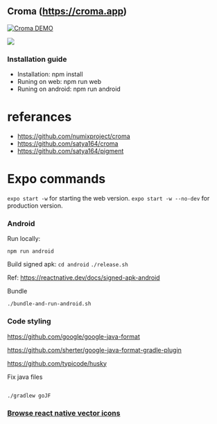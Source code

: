 ## Croma (https://croma.app)

[![Croma DEMO](https://img.youtube.com/vi/KqrsdAuvW40/0.jpg)](https://www.youtube.com/watch?v=KqrsdAuvW40)

![](Croma_web.gif)

### Installation guide 
- Installation: npm install
- Runing on web: npm run web 
- Runing on android: npm run android 

# referances

- https://github.com/numixproject/croma
- https://github.com/satya164/croma
- https://github.com/satya164/pigment


# Expo commands

`expo start -w` for starting the web version.
`expo start -w --no-dev` for production version.

### Android

Run locally:

`npm run android`

Build signed apk:
`cd android`
`./release.sh`

Ref: https://reactnative.dev/docs/signed-apk-android

Bundle

`./bundle-and-run-android.sh`

### Code styling

https://github.com/google/google-java-format

https://github.com/sherter/google-java-format-gradle-plugin

https://github.com/typicode/husky

Fix java files

```

./gradlew goJF

```

### [Browse react native vector icons](https://oblador.github.io/react-native-vector-icons/)



